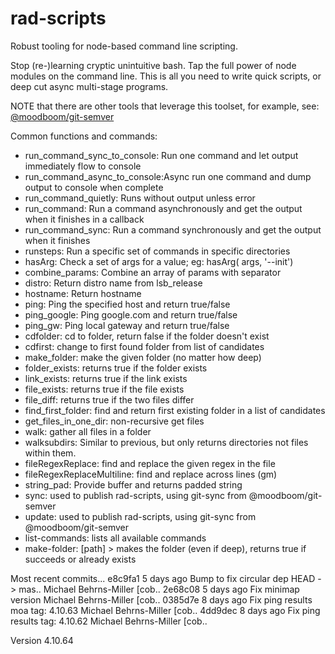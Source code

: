 # rad-scripts
Robust tooling for node-based command line scripting.

Stop (re-)learning cryptic unintuitive bash.  Tap the full power of node modules on the command line.  This is all you need to write quick scripts, or deep cut async multi-stage programs.

NOTE that there are other tools that leverage this toolset, for example, see:
[@moodboom/git-semver](https://www.npmjs.com/package/%40moodboom%2Fgit-semver)

Common functions and commands:

* run_command_sync_to_console: Run one command and let output immediately flow to console
* run_command_async_to_console:Async run one command and dump output to console when complete
* run_command_quietly:         Runs without output unless error
* run_command:                 Run a command asynchronously and get the output when it finishes in a callback
* run_command_sync:            Run a command synchronously and get the output when it finishes
* runsteps:                    Run a specific set of commands in specific directories
* hasArg:                      Check a set of args for a value; eg: hasArg( args, '--init')
* combine_params:              Combine an array of params with separator
* distro:                      Return distro name from lsb_release
* hostname:                    Return hostname
* ping:                        Ping the specified host and return true/false
* ping_google:                 Ping google.com and return true/false
* ping_gw:                     Ping local gateway and return true/false
* cdfolder:                    cd to folder, return false if the folder doesn't exist
* cdfirst:                     change to first found folder from list of candidates
* make_folder:                 make the given folder (no matter how deep)
* folder_exists:               returns true if the folder exists
* link_exists:                 returns true if the link exists
* file_exists:                 returns true if the file exists
* file_diff:                   returns true if the two files differ
* find_first_folder:           find and return first existing folder in a list of candidates
* get_files_in_one_dir:        non-recursive get files
* walk:                        gather all files in a folder
* walksubdirs:                 Similar to previous, but only returns directories not files within them.
* fileRegexReplace:            find and replace the given regex in the file
* fileRegexReplaceMultiline:   find and replace across lines (gm)
* string_pad:                  Provide buffer and returns padded string
* sync:                        used to publish rad-scripts, using git-sync from @moodboom/git-semver
* update:                      used to publish rad-scripts, using git-sync from @moodboom/git-semver
* list-commands:               lists all available commands
* make-folder:                 [path] > makes the folder (even if deep), returns true if succeeds or already exists


Most recent commits...
  e8c9fa1   5 days ago Bump to fix circular dep                              HEAD -> mas.. Michael Behrns-Miller [cob..
  2e68c08   5 days ago Fix minimap version                                                 Michael Behrns-Miller [cob..
  0385d7e   8 days ago Fix ping results moa                                   tag: 4.10.63 Michael Behrns-Miller [cob..
  4dd9dec   8 days ago Fix ping results                                       tag: 4.10.62 Michael Behrns-Miller [cob..

Version 4.10.64

